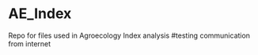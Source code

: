 # AE_Index
Repo for files used in Agroecology Index analysis 
#testing communication from internet 
